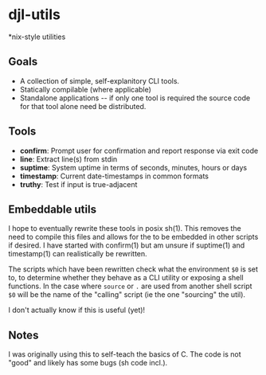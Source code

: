 # djl-utils

*nix-style utilities

## Goals

* A collection of simple, self-explanitory CLI tools.
* Statically compilable (where applicable)
* Standalone applications -- if only one tool is required the source code for
  that tool alone need be distributed.

## Tools

* **confirm**: Prompt user for confirmation and report response via exit code
* **line**: Extract line(s) from stdin
* **suptime**: System uptime in terms of seconds, minutes, hours or days
* **timestamp**: Current date-timestamps in common formats
* **truthy**: Test if input is true-adjacent

## Embeddable utils

I hope to eventually rewrite these tools in posix sh(1). This removes
the need to compile this files and allows for the to be embedded in
other scripts if desired. I have started with confirm(1) but am unsure
if suptime(1) and timestamp(1) can realistically be rewritten.

The scripts which have been rewritten check what the environment `$0` is
set to, to determine whether they behave as a CLI utility or exposing a
shell functions.  In the case where `source` or `.` are used from another
shell script `$0` will be the name of the "calling" script (ie the one
"sourcing" the util).

I don't actually know if this is useful (yet)!

## Notes

I was originally using this to self-teach the basics of C. The code is
not "good" and likely has some bugs (sh code incl.).

